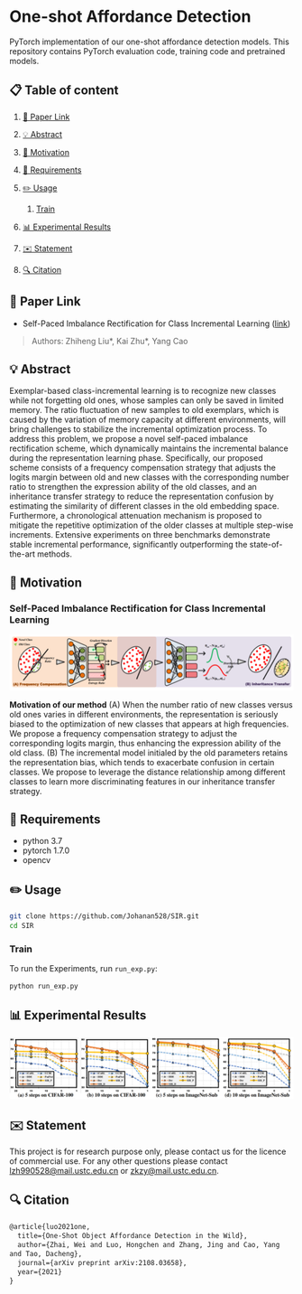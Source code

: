 # One-shot Affordance Detection

PyTorch implementation of our one-shot affordance detection models. This repository contains PyTorch evaluation code, training code and pretrained models.

## 📋 Table of content
 1. [📎 Paper Link](#1)
 2. [💡 Abstract](#2)
 3. [📖 Motivation](#3)
 
 4. [📃 Requirements](#5)
 5. [✏️ Usage](#6)
    1. [Train](#61)
 6. [📊 Experimental Results](#7)
 7. [✉️ Statement](#9)
 8. [🔍 Citation](#10)

## 📎 Paper Link <a name="1"></a> 
* Self-Paced Imbalance Rectification for Class Incremental Learning ([link](https://arxiv.org/abs/2106.14747))
> Authors:
> Zhiheng Liu*, Kai Zhu*, Yang Cao

## 💡 Abstract <a name="2"></a> 
Exemplar-based class-incremental learning is to recognize new classes while not forgetting old ones, whose samples can only be saved in limited memory. The ratio fluctuation of new samples to old exemplars, which is caused by the variation of memory capacity at different environments, will bring challenges to stabilize the incremental optimization process. To address this problem, we propose a novel self-paced imbalance rectification scheme, which dynamically maintains the incremental balance during the representation learning phase. Specifically, our proposed scheme consists of a frequency compensation strategy that adjusts the logits margin between old and new classes with the corresponding number ratio to strengthen the expression ability of the old classes, and an inheritance transfer strategy to reduce the representation confusion by estimating the similarity of different classes in the old embedding space. Furthermore, a chronological attenuation mechanism is proposed to mitigate the repetitive optimization of the older classes at multiple step-wise increments. Extensive experiments on three benchmarks demonstrate stable incremental performance, significantly outperforming the state-of-the-art methods.


## 📖 Motivation <a name="3"></a> 
### Self-Paced Imbalance Rectification for Class Incremental Learning <a name="31"></a> 
<p align="center">
    <img src="./img/motivation.png" width="750"/> <br />
    <em> 
    </em>
</p>

**Motivation of our method**  (A) When the number ratio of new classes versus old ones varies in different environments, the representation is seriously biased to the optimization of new classes that appears at high frequencies. We propose a frequency compensation strategy to adjust the corresponding logits margin, thus enhancing the expression ability of the old class. (B) The incremental model initialed by the old parameters retains the representation bias, which tends to exacerbate confusion in certain classes. We propose to leverage the distance relationship among different classes to learn more discriminating features in our inheritance transfer strategy.


## 📃 Requirements <a name="5"></a> 
  - python 3.7 
  - pytorch 1.7.0
  - opencv

## ✏️ Usage <a name="6"></a> 

```bash  
git clone https://github.com/Johanan528/SIR.git
cd SIR
```
### Train <a name="61"></a> 
To run the Experiments, run `run_exp.py`:
```bash  
python run_exp.py   
```

## 📊 Experimental Results <a name="7"></a> 

<p align="center">
    <img src="./img/result.png" width="800"/> <br />
    <em> 
    </em>
</p>


## ✉️ Statement <a name="8"></a> 
This project is for research purpose only, please contact us for the licence of commercial use. For any other questions please contact [lzh990528@mail.ustc.edu.cn](lzh990528@mail.ustc.edu.cn) or [zkzy@mail.ustc.edu.cn](zkzy@mail.ustc.edu.cn).

## 🔍 Citation <a name="9"></a> 


```
@article{luo2021one,
  title={One-Shot Object Affordance Detection in the Wild},
  author={Zhai, Wei and Luo, Hongchen and Zhang, Jing and Cao, Yang and Tao, Dacheng},
  journal={arXiv preprint arXiv:2108.03658},
  year={2021}
}
```
